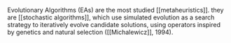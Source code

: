 Evolutionary Algorithms (EAs) are the most studied [[metaheuristics]]. they are [[stochastic algorithms]], which use simulated evolution as a search strategy to iteratively evolve candidate solutions, using operators inspired by genetics and natural selection ([[Michalewicz]], 1994).

